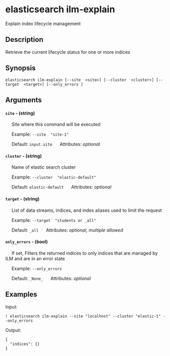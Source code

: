 # elasticsearch ilm-explain

Explain index lifecycle management

## Description

Retrieve the current lifecycle status for one or more indices

## Synopsis

`elasticsearch ilm-explain [--site  <site>] [--cluster  <cluster>] [--target  <target>] [--only_errors ]`

## Arguments


#### `site` - (string)

&nbsp;&nbsp;&nbsp;&nbsp; Site where this command will be executed  

&nbsp;&nbsp;&nbsp;&nbsp; Example:  `--site  "site-1"`

&nbsp;&nbsp;&nbsp;&nbsp; Default: `input.site`
&nbsp;&nbsp;&nbsp;&nbsp; Attributes: _optional_  


#### `cluster` - (string)

&nbsp;&nbsp;&nbsp;&nbsp; Name of elastic search cluster  

&nbsp;&nbsp;&nbsp;&nbsp; Example:  `--cluster  "elastic-default"`

&nbsp;&nbsp;&nbsp;&nbsp; Default: `elastic-default`
&nbsp;&nbsp;&nbsp;&nbsp; Attributes: _optional_  


#### `target` - (string)

&nbsp;&nbsp;&nbsp;&nbsp; List of data streams, indices, and index aliases used to limit the request  

&nbsp;&nbsp;&nbsp;&nbsp; Example:  `--target  "students or _all"`

&nbsp;&nbsp;&nbsp;&nbsp; Default: `_all`
&nbsp;&nbsp;&nbsp;&nbsp; Attributes: _optional, multiple allowed_  


#### `only_errors` - (bool)

&nbsp;&nbsp;&nbsp;&nbsp; If set, Filters the returned indices to only indices that are managed by ILM and are in an error state  

&nbsp;&nbsp;&nbsp;&nbsp; Example:  `--only_errors  `

&nbsp;&nbsp;&nbsp;&nbsp; Default: `_None_`
&nbsp;&nbsp;&nbsp;&nbsp; Attributes: _optional_  



## Examples

Input: 
```
! elasticsearch ilm-explain --site "localhost" --cluster "elastic-1" --only_errors
```
Output: 
```
{
  "indices": {}
}
```

